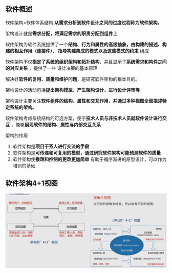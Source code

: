 
## 软件概述
软件架构=软件体系结构
**从需求分析到软件设计之间的过度过程称为软件架构。**

架构设计就是**需求分配，将满足需求的职责分配到组件上**

软件架构为软件系统提供了一个**结构、行为和属性的高级抽象，由构建的描述、构建的相互作用（连接件）、
指导构建集成的模式以及这些模式的约束** 组成

软件架构不仅**指定了系统的组织架构和拓扑结构**，并且显示了**系统需求和构件之间的对应关系** ，提供了一些
设计决策的基本原理 

解决好**软件的复用、质量和维护问题**，是研究软件架构的根本目的。

架构设计的活动包括**提出架构模型、产生架构设计、进行设计评审等**

架构设计主要关注**软件组件的结构、属性和交互作用，并通过多种视图全面描述特定系统的架构。**

软件架构考虑系统结构的可选方案，便于**技术人员与非技术人员就软件设计进行交互** ，能够**展现软件的结构、属性与内部交互关系**

架构的作用
1. 软件架构是**项目干系人进行交流的手段**
2. 软件架构是**可传递和可复用的模型，通过研究软件架构可能预测软件的质量**
3. 软件架构使**推理和控制的更改更加简单** 有助于循序渐进的原型设计，可以作为培训的基础

## 软件架构4+1视图
![img.png](img/13架构视图.png)


